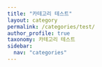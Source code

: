 ```yaml
---
title: "카테고리 테스트"
layout: category
permalink: /categories/test/
author_profile: true
taxonomy: 카테고리 테스트
sidebar:
  nav: "categories"
---
```

